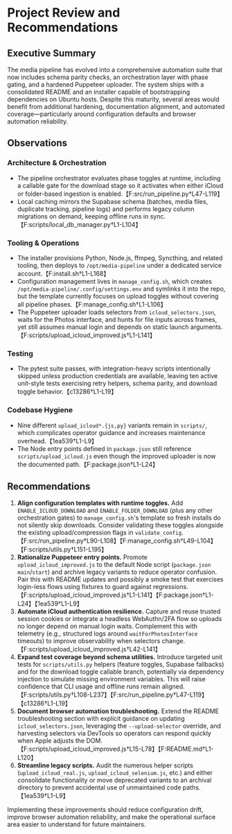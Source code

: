 # Project Review and Recommendations

## Executive Summary
The media pipeline has evolved into a comprehensive automation suite that now includes schema parity checks, an orchestration layer with phase gating, and a hardened Puppeteer uploader. The system ships with a consolidated README and an installer capable of bootstrapping dependencies on Ubuntu hosts. Despite this maturity, several areas would benefit from additional hardening, documentation alignment, and automated coverage—particularly around configuration defaults and browser automation reliability.

## Observations

### Architecture & Orchestration
* The pipeline orchestrator evaluates phase toggles at runtime, including a callable gate for the download stage so it activates when either iCloud or folder-based ingestion is enabled.【F:src/run_pipeline.py†L47-L119】
* Local caching mirrors the Supabase schema (batches, media files, duplicate tracking, pipeline logs) and performs legacy column migrations on demand, keeping offline runs in sync.【F:scripts/local_db_manager.py†L1-L104】

### Tooling & Operations
* The installer provisions Python, Node.js, ffmpeg, Syncthing, and related tooling, then deploys to `/opt/media-pipeline` under a dedicated service account.【F:install.sh†L1-L168】
* Configuration management lives in `manage_config.sh`, which creates `/opt/media-pipeline/.config/settings.env` and symlinks it into the repo, but the template currently focuses on upload toggles without covering all pipeline phases.【F:manage_config.sh†L1-L106】
* The Puppeteer uploader loads selectors from `icloud_selectors.json`, waits for the Photos interface, and hunts for file inputs across frames, yet still assumes manual login and depends on static launch arguments.【F:scripts/upload_icloud_improved.js†L1-L141】

### Testing
* The pytest suite passes, with integration-heavy scripts intentionally skipped unless production credentials are available, leaving ten active unit-style tests exercising retry helpers, schema parity, and download toggle behavior.【c13286†L1-L19】

### Codebase Hygiene
* Nine different `upload_icloud*.{js,py}` variants remain in `scripts/`, which complicates operator guidance and increases maintenance overhead.【1ea539†L1-L9】
* The Node entry points defined in `package.json` still reference `scripts/upload_icloud.js` even though the improved uploader is now the documented path.【F:package.json†L1-L24】

## Recommendations

1. **Align configuration templates with runtime toggles.** Add `ENABLE_ICLOUD_DOWNLOAD` and `ENABLE_FOLDER_DOWNLOAD` (plus any other orchestration gates) to `manage_config.sh`'s template so fresh installs do not silently skip downloads. Consider validating these toggles alongside the existing upload/compression flags in `validate_config`.【F:src/run_pipeline.py†L90-L108】【F:manage_config.sh†L49-L104】【F:scripts/utils.py†L151-L195】
2. **Rationalize Puppeteer entry points.** Promote `upload_icloud_improved.js` to the default Node script (`package.json` `main`/`start`) and archive legacy variants to reduce operator confusion. Pair this with README updates and possibly a smoke test that exercises login-less flows using fixtures to guard against regressions.【F:scripts/upload_icloud_improved.js†L1-L141】【F:package.json†L1-L24】【1ea539†L1-L9】
3. **Automate iCloud authentication resilience.** Capture and reuse trusted session cookies or integrate a headless WebAuthn/2FA flow so uploads no longer depend on manual login waits. Complement this with telemetry (e.g., structured logs around `waitForPhotosInterface` timeouts) to improve observability when selectors change.【F:scripts/upload_icloud_improved.js†L42-L141】
4. **Expand test coverage beyond schema utilities.** Introduce targeted unit tests for `scripts/utils.py` helpers (feature toggles, Supabase fallbacks) and for the download toggle callable branch, potentially via dependency injection to simulate missing environment variables. This will raise confidence that CLI usage and offline runs remain aligned.【F:scripts/utils.py†L108-L237】【F:src/run_pipeline.py†L47-L119】【c13286†L1-L19】
5. **Document browser automation troubleshooting.** Extend the README troubleshooting section with explicit guidance on updating `icloud_selectors.json`, leveraging the `--upload-selector` override, and harvesting selectors via DevTools so operators can respond quickly when Apple adjusts the DOM.【F:scripts/upload_icloud_improved.js†L15-L78】【F:README.md†L1-L120】
6. **Streamline legacy scripts.** Audit the numerous helper scripts (`upload_icloud_real.js`, `upload_icloud_selenium.js`, etc.) and either consolidate functionality or move deprecated variants to an archival directory to prevent accidental use of unmaintained code paths.【1ea539†L1-L9】

Implementing these improvements should reduce configuration drift, improve browser automation reliability, and make the operational surface area easier to understand for future maintainers.
